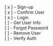 [ x ] - Sign-up </br>
[ x ] - Confirm User </br>
[ x ] - Login </br>
[ ] - Get User Info </br>
[ ] - Forgot Password </br>
[ ] - Remove User </br>
[ ] - Verify Auth </br>